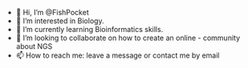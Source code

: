- 👋 Hi, I’m @FishPocket
- 👀 I’m interested in Biology.
- 🌱 I’m currently learning Bioinformatics skills.
- 💞️ I’m looking to collaborate on how to create an online - community about NGS
- 📫 How to reach me: leave a message or contact me by email

<!---
FishPocket/FishPocket is a ✨ special ✨ repository because its `README.md` (this file) appears on your GitHub profile.
You can click the Preview link to take a look at your changes.
--->
